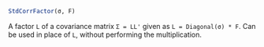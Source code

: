```julia
StdCorrFactor(σ, F)

```

A factor `L` of a covariance matrix `Σ = LL'` given as `L = Diagonal(σ) * F`. Can be used in place of `L`, without performing the multiplication.
